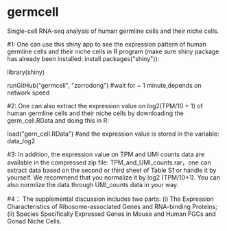 # germcell
Single-cell RNA-seq analysis of human germline cells and their niche cells.

#1: 
One can use this shiny app to see the expression pattern of human germline cells and their niche cells in R program (make sure shiny package has already been installed: install.packages("shiny")):

library(shiny)

runGitHub("germcell", "zorrodong") #wait for ~ 1 minute,depends on network speed

#2: 
One can also extract the expression value on log2(TPM/10 + 1) of human germline cells and their niche cells by downloading the germ_cell.RData and doing this in R:

load("gern_cell.RData") #and the expression value is stored in the variable: data_log2

#3:
In addition, the expression value on TPM and UMI counts data are available in the compressed zip file: TPM_and_UMI_counts.rar，one can extract data based on the second or third sheet of Table S1 or handle it by yourself. We recommend that you normalize it by log2 (TPM/10+1). You can also normlize the data through UMI_counts data in your way. 

#4：
The supplemental discussion includes two parts: (i) The Expression Characteristics of Ribosome-associated Genes and RNA-binding Proteins; (ii) Species Specifically Expressed Genes in Mouse and Human FGCs and Gonad Niche Cells.